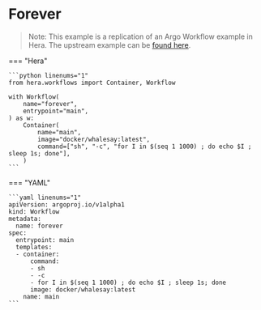 # Forever

> Note: This example is a replication of an Argo Workflow example in Hera. The upstream example can be [found here](https://github.com/argoproj/argo-workflows/blob/master/examples/forever.yaml).




=== "Hera"

    ```python linenums="1"
    from hera.workflows import Container, Workflow

    with Workflow(
        name="forever",
        entrypoint="main",
    ) as w:
        Container(
            name="main",
            image="docker/whalesay:latest",
            command=["sh", "-c", "for I in $(seq 1 1000) ; do echo $I ; sleep 1s; done"],
        )
    ```

=== "YAML"

    ```yaml linenums="1"
    apiVersion: argoproj.io/v1alpha1
    kind: Workflow
    metadata:
      name: forever
    spec:
      entrypoint: main
      templates:
      - container:
          command:
          - sh
          - -c
          - for I in $(seq 1 1000) ; do echo $I ; sleep 1s; done
          image: docker/whalesay:latest
        name: main
    ```


